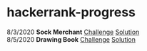 # hackerrank-progress
8/3/2020 **Sock Merchant**
[Challenge](https://www.hackerrank.com/challenges/sock-merchant/problem?h_r=profile)
[Solution](https://github.com/MDShields7/hackerrank-progress/solutions/sock-merchant.js/)<br>
8/5/2020 **Drawing Book**
[Challenge](https://www.hackerrank.com/challenges/drawing-book/problem?h_r=profile)
[Solution](https://github.com/MDShields7/hackerrank-progress/solutions/drawing-book.js/)<br>

